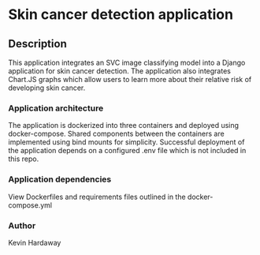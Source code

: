 # Skin cancer detection application 

## Description
This application integrates an SVC image classifying model into a Django application for skin cancer detection. The application also integrates Chart.JS graphs which allow users to learn more about their relative risk of developing skin cancer.
### Application architecture
The application is dockerized into three containers and deployed using docker-compose. 
Shared components between the containers are implemented using bind mounts for simplicity. 
Successful deployment of the application depends on a configured .env file which is not included in this repo. 

### Application dependencies
View Dockerfiles and requirements files outlined in the docker-compose.yml

### Author
Kevin Hardaway
